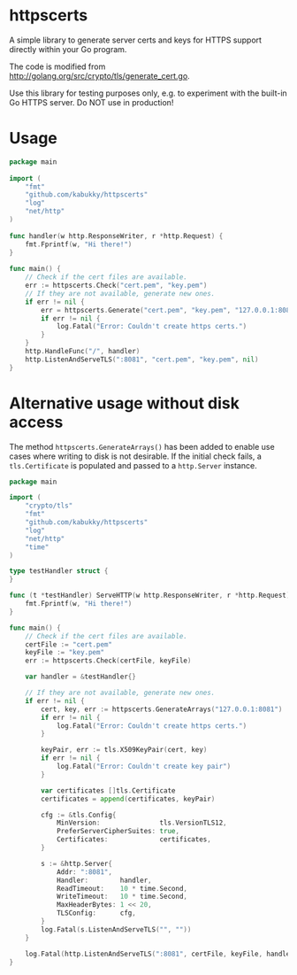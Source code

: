 # httpscerts
A simple library to generate server certs and keys for HTTPS support directly within your Go program.

The code is modified from http://golang.org/src/crypto/tls/generate_cert.go.

Use this library for testing purposes only, e.g. to experiment with the built-in Go HTTPS server. Do NOT use in production!

# Usage

```go
package main
    
import (
    "fmt"
    "github.com/kabukky/httpscerts"
    "log"
    "net/http"
)
    
func handler(w http.ResponseWriter, r *http.Request) {
    fmt.Fprintf(w, "Hi there!")
}
    
func main() {
    // Check if the cert files are available.
    err := httpscerts.Check("cert.pem", "key.pem")
    // If they are not available, generate new ones.
    if err != nil {
        err = httpscerts.Generate("cert.pem", "key.pem", "127.0.0.1:8081")
        if err != nil {
            log.Fatal("Error: Couldn't create https certs.")
        }
    }
    http.HandleFunc("/", handler)
    http.ListenAndServeTLS(":8081", "cert.pem", "key.pem", nil)
}
```

# Alternative usage without disk access

The method `httpscerts.GenerateArrays()` has been added to enable use cases where writing to disk is not desirable. If the initial check fails, a `tls.Certificate` is populated and passed to a `http.Server` instance.

```go
package main

import (
	"crypto/tls"
	"fmt"
	"github.com/kabukky/httpscerts"
	"log"
	"net/http"
	"time"
)

type testHandler struct {
}

func (t *testHandler) ServeHTTP(w http.ResponseWriter, r *http.Request) {
	fmt.Fprintf(w, "Hi there!")
}

func main() {
	// Check if the cert files are available.
	certFile := "cert.pem"
	keyFile := "key.pem"
	err := httpscerts.Check(certFile, keyFile)

	var handler = &testHandler{}

	// If they are not available, generate new ones.
	if err != nil {
		cert, key, err := httpscerts.GenerateArrays("127.0.0.1:8081")
		if err != nil {
			log.Fatal("Error: Couldn't create https certs.")
		}

		keyPair, err := tls.X509KeyPair(cert, key)
		if err != nil {
			log.Fatal("Error: Couldn't create key pair")
		}

		var certificates []tls.Certificate
		certificates = append(certificates, keyPair)

		cfg := &tls.Config{
			MinVersion:               tls.VersionTLS12,
			PreferServerCipherSuites: true,
			Certificates:             certificates,
		}

		s := &http.Server{
			Addr: ":8081",
			Handler:        handler,
			ReadTimeout:    10 * time.Second,
			WriteTimeout:   10 * time.Second,
			MaxHeaderBytes: 1 << 20,
			TLSConfig:      cfg,
		}
		log.Fatal(s.ListenAndServeTLS("", ""))
	}

	log.Fatal(http.ListenAndServeTLS(":8081", certFile, keyFile, handler))
}

```
